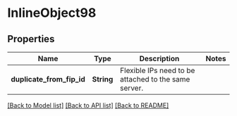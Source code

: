 # InlineObject98

## Properties

Name | Type | Description | Notes
------------ | ------------- | ------------- | -------------
**duplicate_from_fip_id** | **String** | Flexible IPs need to be attached to the same server. | 

[[Back to Model list]](../README.md#documentation-for-models) [[Back to API list]](../README.md#documentation-for-api-endpoints) [[Back to README]](../README.md)



